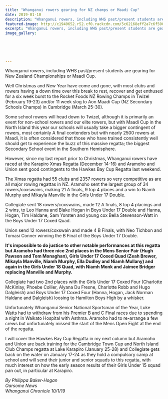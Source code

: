 ```yaml
---
title: "Whanganui rowers gearing for NZ champs or Maadi Cup"
date: 2019-01-10
description: "Whanganui rowers, including WHS past/present students are gearing for New Zealand Championships or Maadi Cup..."
featured-image: http://c1940652.r52.cf0.rackcdn.com/5c62168eff2a7c6f500000f7/Oars-with-crew-written-underneath.180.jpg
excerpt: "Whanganui rowers, including WHS past/present students are gearing for New Zealand Championships or Maadi Cup."
image_gallery:
    
    
    
    
    
---
```


<p>Whanganui rowers, including WHS past/present students are gearing for New Zealand Championships or Maadi Cup.</p>
<p class="element element-paragraph">Well Christmas and New Year have come and gone, with most clubs and rowers having a down time over this break to rest, recover and get enthused for a six week burst to the Rocket Foods NZ Rowing Champs in Twizel (February 19-23) and/or 11 week slog to Aon Maadi Cup (NZ Secondary Schools Champs) in Cambridge (March 25-30).</p>
<p class="element element-paragraph">Some school rowers will head down to Twizel, although it is primarily an event for non-school rowers and our elite rowers, but with Maadi Cup in the North Island this year our schools will usually take a bigger contingent of rowers, most certainly A final contenders but with nearly 2500 rowers at Maadi, it is often considered that those who have trained consistently well should get to experience the buzz of this massive regatta; the biggest Secondary School event in the Southern Hemisphere.</p>
<p class="element element-paragraph">However, since my last report prior to Christmas, Whanganui rowers have raced at the Karapiro Xmas Regatta (December 14-16) and Aramoho and Union sent good contingents to the Hawkes Bay Cup Regatta last weekend.</p>
<p class="element element-paragraph">The Xmas regatta had 55 clubs and 2357 rowers so very competitive as are all major rowing regattas in NZ. Aramoho sent the largest group of 34 rowers/coxswains, making 21 A finals, 9 top 4 places and a win to Niamh Murphy and Mikayla Manville in the Girls Under 17 Double.</p>
<p class="element element-paragraph">Collegiate sent 18 rowers/coxswains, made 12 A finals, 8 top 4 placings and 2 wins, to Leo Hanna and Blake Hogan in Boys Under 17 Double and Hanna, Hogan, Tim Haldane, Sam Yorsten and young cox Bella Stevenson-Watt in the Boys Under 17 Coxed Quad.</p>
<p class="element element-paragraph">Union send 12 rowers/coxswain and made 4 B Finals, with Neo Tichbon and Tomasi Conner winning the B Final of the Boys Under 17 Double.</p>
<p class="element element-paragraph"><strong>It's impossible to do justice to other notable performances at this regatta but Aramoho had three nice 2nd places in the Mens Senior Pair (Hugh Pawson and Tom Monaghan), Girls Under 17 Coxed Quad (Zeah Brewer, Mikayla Manville, Niamh Murphy, Ella Dudley and Niamh Mullany) and again in the Girls Under 18 Quad, with Niamh Monk and Jaimee Bridger replacing Manville and Murphy.</strong></p>
<p class="element element-paragraph">Collegiate had two 2nd places with the Girls Under 17 Coxed Four (Charlotte McKinlay, Phoebe Collier, Alyana Du Fresne, Charlotte Robb and Hugo Dalgleish) and Boys Under 17 Coxed Four (Hanna, Hogan, Jack Norman Haldane and Dalgleish) loosing to Hamilton Boys High by a whisker.</p>
<p class="element element-paragraph">Unfortunately Whanganui Senior National Sportsman of the Year, Luke Watts had to withdraw from his Premier B and C Final races due to spending a night in Waikato Hospital with Asthma. Aramoho had to re-arrange a few crews but unfortunately missed the start of the Mens Open Eight at the end of the regatta.</p>
<p class="element element-paragraph">I will cover the Hawkes Bay Cup Regatta in my next column but Aramoho and Union are back training for the Cambridge Town Cup and North Island Club Champs regatta at Lake Karapiro (January 25-28) and Collegiate gets back on the water on January 17-24 as they hold a compulsory camp at school and will send their junior and senior squads to this regatta, with much interest on how the early season results of their Girls Under 15 squad pan out, in particular at Karapiro.</p>
<p class="element element-paragraph"><em>By Philippa Baker-Hogan</em><br /><em>Oarsome News</em><br /><em>Whanganui Chronicle 10/1/19</em></p>

